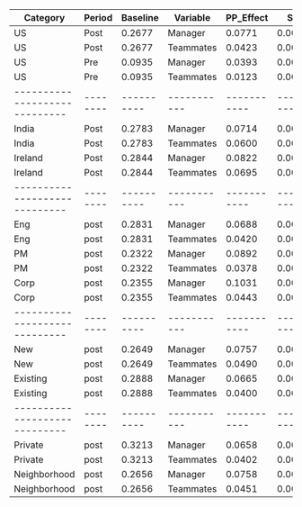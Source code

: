 | Category                    | Period | Baseline | Variable  | PP_Effect |     SE  | CI_Lower | CI_Upper | Relative_Effect | CI_Lower_Relative | CI_Upper_Relative |
|-----------------------------|--------|----------|-----------|-----------|---------|----------|----------|-----------------|-------------------|-------------------|
| US                          | Post   | 0.2677   | Manager   | 0.0771    | 0.0012  | 0.0747   | 0.0794   | 0.2880          | 0.2772            | 0.2974            |
| US                          | Post   | 0.2677   | Teammates | 0.0423    | 0.0007  | 0.0409   | 0.0438   | 0.1582          | 0.1540            | 0.1638            |
| US                          | Pre    | 0.0935   | Manager   | 0.0393    | 0.0013  | 0.0368   | 0.0418   | 0.4203          | 0.3969            | 0.4488            |
| US                          | Pre    | 0.0935   | Teammates | 0.0123    | 0.0004  | 0.0115   | 0.0131   | 0.1317          | 0.1240            | 0.1418            |
|-----------------------------|--------|----------|-----------|-----------|---------|----------|----------|-----------------|-------------------|-------------------|
| India                       | Post   | 0.2783   | Manager   | 0.0714    | 0.0023  | 0.0669   | 0.0759   | 0.2566          | 0.2439            | 0.2766            |
| India                       | Post   | 0.2783   | Teammates | 0.0600    | 0.0019  | 0.0563   | 0.0636   | 0.2155          | 0.2034            | 0.2274            |
| Ireland                     | Post   | 0.2844   | Manager   | 0.0822    | 0.0042  | 0.0740   | 0.0904   | 0.2890          | 0.2610            | 0.3217            |
| Ireland                     | Post   | 0.2844   | Teammates | 0.0695    | 0.0034  | 0.0627   | 0.0762   | 0.2443          | 0.2171            | 0.2728            |
|-----------------------------|--------|----------|-----------|-----------|---------|----------|----------|-----------------|-------------------|-------------------|
| Eng             | post   | 0.2831   | Manager   | 0.0688    | 0.0014  | 0.0661   | 0.0714   | 0.2430          | 0.2306            | 0.2538            |
| Eng             | post   | 0.2831   | Teammates | 0.0420    | 0.0009  | 0.0403   | 0.0437   | 0.1484          | 0.1437            | 0.1556            |
| PM              | post   | 0.2322   | Manager   | 0.0892    | 0.0029  | 0.0835   | 0.0946   | 0.3842          | 0.3508            | 0.4021            |
| PM              | post   | 0.2322   | Teammates | 0.0378    | 0.0016  | 0.0348   | 0.0407   | 0.1630          | 0.1514            | 0.1763            |
| Corp            | post   | 0.2355   | Manager   | 0.1031    | 0.0029  | 0.0974   | 0.1085   | 0.4378          | 0.4056            | 0.4587            |
| Corp            | post   | 0.2355   | Teammates | 0.0443    | 0.0018  | 0.0408   | 0.0475   | 0.1880          | 0.1699            | 0.2006            |
|-----------------------------|--------|----------|-----------|-----------|---------|----------|----------|-----------------|-------------------|-------------------|
| New             | post   | 0.2649   | Manager   | 0.0757    | 0.0029  | 0.0703   | 0.0815   | 0.2859          | 0.2675            | 0.3093            |
| New             | post   | 0.2649   | Teammates | 0.0490    | 0.0018  | 0.0458   | 0.0522   | 0.1849          | 0.1746            | 0.1992            |
| Existing        | post   | 0.2888   | Manager   | 0.0665    | 0.0015  | 0.0632   | 0.0694   | 0.2302          | 0.2203            | 0.2447            |
| Existing        | post   | 0.2888   | Teammates | 0.0400    | 0.0010  | 0.0381   | 0.0417   | 0.1384          | 0.1329            | 0.1460            |
|-----------------------------|--------|----------|-----------|-----------|---------|----------|----------|-----------------|-------------------|-------------------|
| Private       | post   |   0.3213 |  Manager  |     0.0658 | 0.0020 |    0.0619 |    0.0695 |          0.2048 |           0.1917 |           0.2174 |
| Private       | post   |   0.3213 |  Teammates|     0.0402 | 0.0013|    0.0376 |    0.0426 |          0.1251 |           0.1169 |           0.1336 |
| Neighborhood  | post   |   0.2656 |  Manager  |     0.0758 | 0.0021|    0.0717 |    0.0797 |          0.2854 |           0.2650 |           0.3015 |
| Neighborhood  | post   |   0.2656 |  Teammates|     0.0451 | 0.0014|    0.0423 |    0.0477 |          0.1697 |           0.1536 |           0.1747 |
